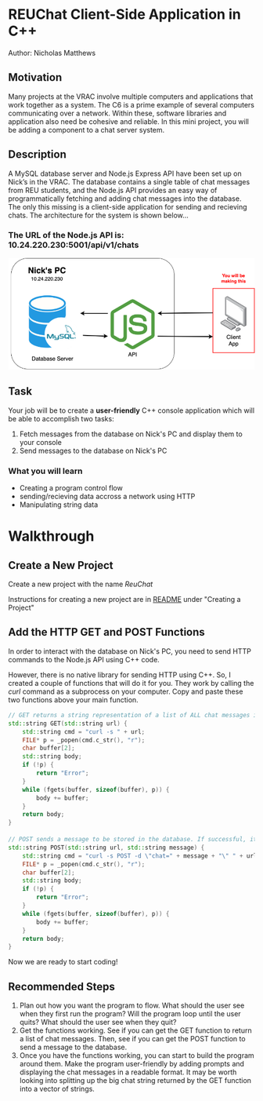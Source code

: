 # REUChat Client-Side Application in C++
Author: Nicholas Matthews

## Motivation
Many projects at the VRAC involve multiple computers and applications that work together as a system. The C6 is a prime example of several computers communicating over a network. Within these, software libraries and application also need be cohesive and reliable. In this mini project, you will be adding a component to a chat server system.

## Description
A MySQL database server and Node.js Express API have been set up on Nick’s in the VRAC. The database contains a single table of chat messages from REU students, and the Node.js API provides an easy way of programmatically fetching and adding chat messages into the database. The only this missing is a client-side application for sending and recieving chats. The architecture for the system is shown below…

### The URL of the Node.js API is: **10.24.220.230:5001/api/v1/chats**

![NewProjectImage](../images/reuchat_architecture.drawio.png)

## Task
Your job will be to create a **user-friendly** C++ console application which will be able to accomplish two tasks:
1. Fetch messages from the database on Nick's PC and display them to your console
2. Send messages to the database on Nick's PC

### What you will learn
- Creating a program control flow  
- sending/recieving data accross a network using HTTP
- Manipulating string data

# Walkthrough

## Create a New Project
Create a new project with the name *ReuChat*

Instructions for creating a new project are in [README](https://github.com/nickd-ISU/reu-cpp-snippets/blob/main/README.md) under "Creating a Project"

## Add the HTTP GET and POST Functions
In order to interact with the database on Nick's PC, you need to send HTTP commands to the Node.js API using C++ code.

However, there is no native library for sending HTTP using C++. So, I created a couple of functions that will do it for you. They work by calling the *curl* command as a subprocess on your computer. Copy and paste these two functions above your main function.

```cpp
// GET returns a string representation of a list of ALL chat messages in the database
std::string GET(std::string url) {
    std::string cmd = "curl -s " + url;
    FILE* p = _popen(cmd.c_str(), "r");
    char buffer[2];
    std::string body;
    if (!p) {
        return "Error";
    }
    while (fgets(buffer, sizeof(buffer), p)) {
        body += buffer;
    }
    return body;
}

// POST sends a message to be stored in the database. If successful, it returns the string "200"
std::string POST(std::string url, std::string message) {
    std::string cmd = "curl -s POST -d \"chat=" + message + "\" " + url;
    FILE* p = _popen(cmd.c_str(), "r");
    char buffer[2];
    std::string body;
    if (!p) {
        return "Error";
    }
    while (fgets(buffer, sizeof(buffer), p)) {
        body += buffer;
    }
    return body;
}
```

Now we are ready to start coding!

## Recommended Steps
1. Plan out how you want the program to flow. What should the user see when they first run the program? Will the program loop until the user quits? What should the user see when they quit?
2. Get the functions working. See if you can get the GET function to return a list of chat messages. Then, see if you can get the POST function to send a message to the database.
3. Once you have the functions working, you can start to build the program around them. Make the program user-friendly by adding prompts and displaying the chat messages in a readable format. It may be worth looking into splitting up the big chat string returned by the GET function into a vector of strings.
